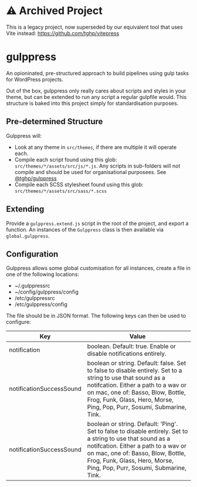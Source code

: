 # ⚠️ Archived Project
This is a legacy project, now superseded by our equivalent tool that uses Vite instead: https://github.com/tghp/vitepress

# gulppress

An opioninated, pre-structured approach to build pipelines using gulp tasks for WordPress projects.

Out of the box, gulppress only really cares about scripts and styles in your theme, but can be extended to run any script a regular gulpfile would. This structure is baked into this project simply for standardisation purposes.

## Pre-determined Structure

Gulppress will:

- Look at any theme in `src/themes`, if there are multiple it will operate each.
- Compile each script found using this glob: `src/themes/*/assets/src/js/*.js`. Any scripts in sub-folders will not compile and should be used for organisational purposees. See [@tghp/gulppress](https://github.com/tghp/gulppress)
- Compile each SCSS stylesheet found using this glob: `src/themes/*/assets/src/sass/*.scss`

## Extending

Provide a `gulppress.extend.js` script in the root of the project, and export a function. An instances of the `Gulppress` class is then available via `global.gulppress`.

## Configuration

Gulppress allows some global customisation for all instances, create a file in one of the following locations:

* ~/.gulppressrc
* ~/config/gulppress/config
* /etc/gulppressrc
* /etc/gulppress/config

The file should be in JSON format. The following keys can then be used to configure:

| Key | Value |
|-----|-------|
| notification | boolean. Default: true. Enable or disable notifications entirely. |
| notificationSuccessSound | boolean or string. Default: false. Set to false to disable entirely. Set to a string to use that sound as a notifcation. Either a path to a wav or on mac, one of: Basso, Blow, Bottle, Frog, Funk, Glass, Hero, Morse, Ping, Pop, Purr, Sosumi, Submarine, Tink. |
| notificationSuccessSound | boolean or string. Default: 'Ping'. Set to false to disable entirely. Set to a string to use that sound as a notifcation. Either a path to a wav or on mac, one of: Basso, Blow, Bottle, Frog, Funk, Glass, Hero, Morse, Ping, Pop, Purr, Sosumi, Submarine, Tink. |
